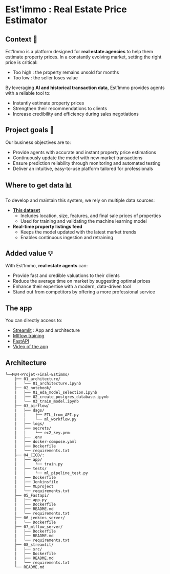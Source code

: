 # Est'immo : Real Estate Price Estimator

## Context 📇

Est’Immo is a platform designed for **real estate agencies** to help them estimate property prices.
In a constantly evolving market, setting the right price is critical:

* Too high : the property remains unsold for months
* Too low : the seller loses value

By leveraging **AI and historical transaction data**, Est’Immo provides agents with a reliable tool to:

* Instantly estimate property prices
* Strengthen their recommendations to clients
* Increase credibility and efficiency during sales negotiations

## Project goals 🎯

Our business objectives are to:

* Provide agents with accurate and instant property price estimations
* Continuously update the model with new market transactions
* Ensure prediction reliability through monitoring and automated testing
* Deliver an intuitive, easy-to-use platform tailored for professionals

## Where to get data 📊
To develop and maintain this system, we rely on multiple data sources:
- **[This dataset](https://www.kaggle.com/datasets/denkuznetz/housing-prices-regression/data)**
  * Includes location, size, features, and final sale prices of properties  
  * Used for training and validating the machine learning model  
- **Real-time property listings feed**  
  * Keeps the model updated with the latest market trends  
  * Enables continuous ingestion and retraining  

## Added value 💡

With Est’Immo, **real estate agents** can:

* Provide fast and credible valuations to their clients
* Reduce the average time on market by suggesting optimal prices
* Enhance their expertise with a modern, data-driven tool
* Stand out from competitors by offering a more professional service


## The app
You can directly access to:
* [Streamlit](https://lyx51-housing-price-estimator-streamlit.hf.space) : App and architecture
* [Mlflow training](https://lyx51-mlflow.hf.space/#/experiments/2/runs/801f74159f8a4c6d98a88f8c8310977c)
* [FastAPI](https://lyx51-Housing-Price-Estimator-FastAPI.hf.space/docs#/)
* [Video of the app](https://share.vidyard.com/watch/jfmZxQUhsKxLb5x3fkfE2H)

## Architecture

    └──M04-Projet-Final-Estimmo/
        ├── 01_architecture/
        |   └── 01_architecture.ipynb   
        ├── 02_notebook/
        |   ├── 01_eda_model_selection.ipynb
        |   ├── 02_create_postgres_database.ipynb
        |   └── 03_train_model.ipynb    
        ├── 03_airflow/
        |   ├── dags/
        |   |    ├── ETL_from_API.py
        |   |    └── ml_workflow.py
        |   ├── logs/
        |   ├── secrets/
        |   |    └── ec2_key.pem        
        |   ├── .env
        |   ├── docker-compose.yaml
        |   ├── Dockerfile
        |   └── requirements.txt
        ├── 04_CICD/: 
        |   ├── app/     
        |   |    └── train.py
        |   ├── tests/     
        |   |    └── ml_pipeline_test.py
        |   ├── Dockerfile
        |   ├── Jenkinsfile
        |   ├── MLproject
        |   └── requirements.txt       
        ├── 05_Fastapi/
        |   ├── app.py
        |   ├── Dockerfile
        |   ├── README.md
        |   └── requirements.txt
        ├── 06_jenkins_server/
        |   └── Dockerfile
        ├── 07_mlflow_server/
        |   ├── Dockerfile
        |   ├── README.md
        |   └── requirements.txt
        ├── 08_streamlit/
        |   ├── src/
        |   ├── Dockerfile
        |   ├── README.md
        |   └── requirements.txt
        └── README.md
